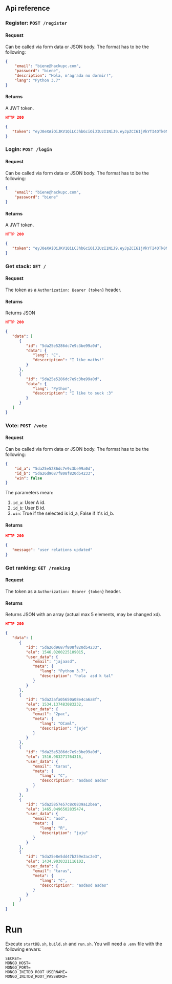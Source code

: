 ## Api reference

### Register: `POST /register`
#### Request
Can be called via form data or JSON body.
The format has to be the following:
```json
{
	"email": "biene@hackupc.com",
	"password": "biene",
	"description": "Hola, m'agrada no dormir!",
	"lang": "Python 3.7"
}
```

#### Returns
A JWT token.
```json
HTTP 200

{
   "token": "eyJ0eXAiOiJKV1QiLCJhbGciOiJIUzI1NiJ9.eyJpZCI6IjVkYTI4OTk0NmNkMWNhM2E5MDg4ZDg1NSJ9.ohkLJrptxT0F4wuQekOQEK-qpxNHnrA-jVTwZ4psx74"
}
```

### Login: `POST /login`
#### Request
Can be called via form data or JSON body.
The format has to be the following:
```json
{
	"email": "biene@hackupc.com",
	"password": "biene"
}
```

#### Returns
A JWT token.
```json
HTTP 200

{
   "token": "eyJ0eXAiOiJKV1QiLCJhbGciOiJIUzI1NiJ9.eyJpZCI6IjVkYTI4OTk0NmNkMWNhM2E5MDg4ZDg1NSJ9.ohkLJrptxT0F4wuQekOQEK-qpxNHnrA-jVTwZ4psx74"
}
```

### Get stack: `GET /`
#### Request
The token as a `Authorization: Bearer {token}` header.

#### Returns
Returns JSON
```json
HTTP 200

{
   "data": [
      {
         "id": "5da25e5286dc7e9c3be99a0d",
         "data": {
            "lang": "C",
            "desccription": "I like maths!"
         }
      },
      {
         "id": "5da25e5286dc7e9c3be99a0d",
         "data": {
            "lang": "Python",
            "desccription": "I like to suck :3"
         }
      }
   ]
}
```

### Vote: `POST /vote`
#### Request
Can be called via form data or JSON body.
The format has to be the following:
```json
{
	"id_a": "5da25e5286dc7e9c3be99a0d",
	"id_b": "5da26d9687f808f820d54233",
	"win": false
}
```

The parameters mean:
1. `id_a`: User A id.
2. `id_b`: User B id.
3. `win`: True if the selected is id_a, False if it's id_b. 


#### Returns
```json
HTTP 200

{
   "message": "user relations updated"
}
```

### Get ranking: `GET /ranking`
#### Request
The token as a `Authorization: Bearer {token}` header.

#### Returns
Returns JSON with an array (actual max 5 elements, may be changed xd).
```json
HTTP 200

{
   "data": [
      {
         "id": "5da26d9687f808f820d54233",
         "elo": 1546.0200225109015,
         "user_data": {
            "email": "jajaasd",
            "meta": {
               "lang": "Python 3.7",
               "description": "hola  asd k tal"
            }
         }
      },
      {
         "id": "5da23afa05650a08e4ca6a8f",
         "elo": 1534.137483083232,
         "user_data": {
            "email": "2pac",
            "meta": {
               "lang": "OCaml",
               "description": "jeje"
            }
         }
      },
      {
         "id": "5da25e5286dc7e9c3be99a0d",
         "elo": 1516.983271764316,
         "user_data": {
            "email": "taras",
            "meta": {
               "lang": "C",
               "desccription": "asdasd asdas"
            }
         }
      },
      {
         "id": "5da25857e57c8c0839a12bea",
         "elo": 1465.0496502835474,
         "user_data": {
            "email": "asd",
            "meta": {
               "lang": "R",
               "description": "juju"
            }
         }
      },
      {
         "id": "5da25e8e5dd47b259e2ac2e3",
         "elo": 1434.9030321116102,
         "user_data": {
            "email": "taras",
            "meta": {
               "lang": "C",
               "desccription": "asdasd asdas"
            }
         }
      }
   ]
}
```
# Run
Execute `startDB.sh`, `build.sh` and `run.sh`.
You will need a `.env` file with the following envars:
```
SECRET=
MONGO_HOST=
MONGO_PORT=
MONGO_INITDB_ROOT_USERNAME=
MONGO_INITDB_ROOT_PASSWORD=
```
